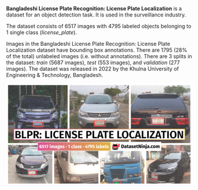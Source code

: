 **Bangladeshi License Plate Recognition: License Plate Localization** is a dataset for an object detection task. It is used in the surveillance industry. 

The dataset consists of 6517 images with 4795 labeled objects belonging to 1 single class (*license_plate*).

Images in the Bangladeshi License Plate Recognition: License Plate Localization dataset have bounding box annotations. There are 1795 (28% of the total) unlabeled images (i.e. without annotations). There are 3 splits in the dataset: *train* (5687 images), *test* (553 images), and *validation* (277 images). The dataset was released in 2022 by the Khulna University of Engineering & Technology, Bangladesh.

<img src="https://github.com/dataset-ninja/bangladeshi-license-plate-recognition-localization/raw/main/visualizations/poster.png">
